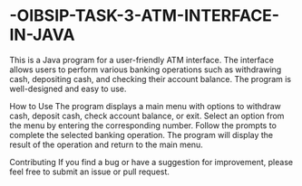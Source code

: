 # -OIBSIP-TASK-3-ATM-INTERFACE-IN-JAVA
This is a Java program for a user-friendly ATM interface. The interface allows users to perform various banking operations such as withdrawing cash, depositing cash, and checking their account balance. The program is well-designed and easy to use.

How to Use
The program displays a main menu with options to withdraw cash, deposit cash, check account balance, or exit.
Select an option from the menu by entering the corresponding number.
Follow the prompts to complete the selected banking operation.
The program will display the result of the operation and return to the main menu.

Contributing
If you find a bug or have a suggestion for improvement, please feel free to submit an issue or pull request.
